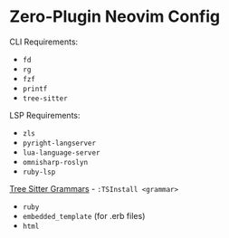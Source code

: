 # Zero-Plugin Neovim Config

CLI Requirements:
* `fd`
* `rg`
* `fzf`
* `printf`
* `tree-sitter`

LSP Requirements:
* `zls`
* `pyright-langserver`
* `lua-language-server`
* `omnisharp-roslyn`
* `ruby-lsp`

[Tree Sitter Grammars](https://github.com/nvim-treesitter/nvim-treesitter/blob/main/SUPPORTED_LANGUAGES.md) - `:TSInstall <grammar>`
* `ruby`
* `embedded_template` (for .erb files)
* `html`
